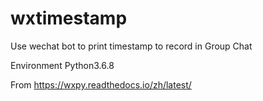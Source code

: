 # wxtimestamp
Use wechat bot to print timestamp to record in Group Chat

Environment
Python3.6.8

From
https://wxpy.readthedocs.io/zh/latest/

